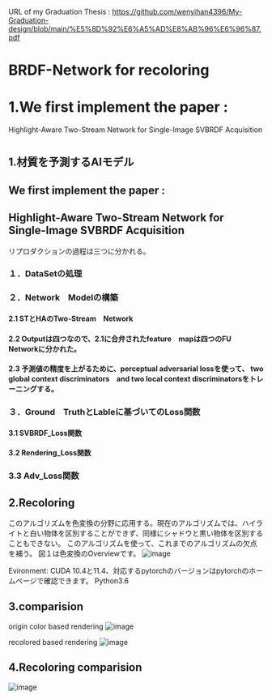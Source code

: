 URL of my Graduation Thesis : https://github.com/wenyihan4396/My-Graduation-design/blob/main/%E5%8D%92%E6%A5%AD%E8%AB%96%E6%96%87.pdf
# BRDF-Network for recoloring
# 1.We first implement the paper : 
Highlight-Aware Two-Stream Network for Single-Image SVBRDF Acquisition
# 
## 1.材質を予測するAIモデル
## We first implement the paper : 
## Highlight-Aware Two-Stream Network for Single-Image SVBRDF Acquisition
リプロダクションの過程は三つに分かれる。

### １．DataSetの処理
### ２．Network　Modelの構築
#### 2.1 STとHAのTwo-Stream　Network
#### 2.2 Outputは四つなので、2.1に合弁されたfeature　mapは四つのFU　Networkに分かれた。
#### 2.3 予測値の精度を上がるために、perceptual adversarial lossを使って、 two global context discriminators　and two local context discriminatorsをトレーニングする。
### ３．Ground　TruthとLableに基づいてのLoss関数
#### 3.1 SVBRDF_Loss関数 
#### 3.2 Rendering_Loss関数
### 3.3 Adv_Loss関数　

## 2.Recoloring

このアルゴリズムを色変換の分野に応用する。現在のアルゴリズムでは、ハイライトと白い物体を区別することができず、同様にシャドウと黒い物体を区別することもできない。
このアルゴリズムを使って、これまでのアルゴリズムの欠点を補う。
図１は色変換のOverviewです。
![image](https://user-images.githubusercontent.com/71435435/167250705-28ccd13f-6ecd-427a-aeff-2f55de6be813.png)

Evironment:
CUDA 10.4と11.4、対応するpytorchのバージョンはpytorchのホームページで確認できます。
Python3.6

## 3.comparision
origin color based rendering
![image](https://github.com/wenyihan4396/Two-Stream-BRDF-Network_Reproduction/blob/main/origin_color.gif)

recolored based rendering
![image](https://github.com/wenyihan4396/Two-Stream-BRDF-Network_Reproduction/blob/main/color_changed.gif)

## 4.Recoloring comparision
![image](https://github.com/wenyihan4396/Two-Stream-BRDF-Network_Reproduction/blob/main/recoloring%20algorithm%20comparision.png)
